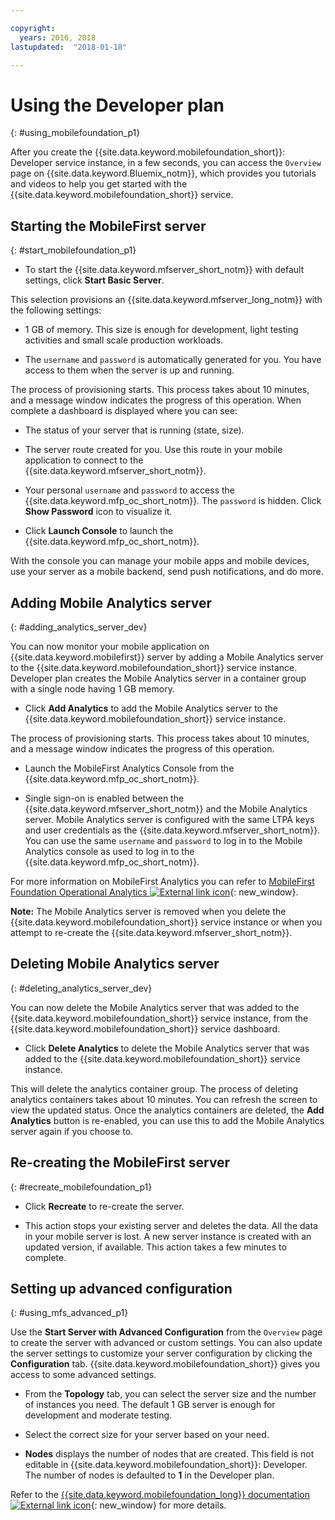```yaml
---

copyright:
  years: 2016, 2018
lastupdated:  "2018-01-18"

---
```


#	Using the Developer plan
{: #using_mobilefoundation_p1}

After you create the {{site.data.keyword.mobilefoundation_short}}: Developer service instance, in a few seconds, you can access the `Overview` page on {{site.data.keyword.Bluemix_notm}}, which provides you tutorials and videos to help you get started with the  {{site.data.keyword.mobilefoundation_short}} service.

## Starting the MobileFirst server
{: #start_mobilefoundation_p1}
* To start the {{site.data.keyword.mfserver_short_notm}} with default settings, click **Start Basic Server**.

This selection provisions an {{site.data.keyword.mfserver_long_notm}} with the following settings:
*	1 GB of memory. This size is enough for development, light testing activities and small scale production workloads.

*	The `username` and `password` is automatically generated for you. You have access to them when the server is up and running.

The process of provisioning starts. This process takes about 10 minutes, and a message window indicates the progress of this operation. When complete a dashboard is displayed where you can see:
*	The status of your server that is running (state, size).

*	The server route created for you. Use this route in your mobile application to connect to the {{site.data.keyword.mfserver_short_notm}}.

*	Your personal `username` and `password` to access the {{site.data.keyword.mfp_oc_short_notm}}. The `password` is hidden. Click **Show Password** icon to visualize it.

*	Click **Launch Console** to launch the {{site.data.keyword.mfp_oc_short_notm}}.


<!--This console runs inside the container.--> With the console you can manage your mobile apps and mobile devices, use your server as a mobile backend, send push notifications, and do more.

##  Adding Mobile Analytics server
{: #adding_analytics_server_dev}

 You can now monitor your mobile application on {{site.data.keyword.mobilefirst}} server by adding a Mobile Analytics server to the {{site.data.keyword.mobilefoundation_short}} service instance. Developer plan creates the Mobile Analytics server in a container group with a single node having 1 GB memory.

* Click **Add Analytics** to add the Mobile Analytics server to the {{site.data.keyword.mobilefoundation_short}} service instance.

The process of provisioning starts. This process takes about 10 minutes, and a message window indicates the progress of this operation.  

* Launch the MobileFirst Analytics Console from the {{site.data.keyword.mfp_oc_short_notm}}.

* Single sign-on is enabled between the {{site.data.keyword.mfserver_short_notm}} and the Mobile Analytics server. Mobile Analytics server is configured with the same LTPA keys and user credentials as the {{site.data.keyword.mfserver_short_notm}}. You can use the same `username` and `password` to log in to the Mobile Analytics console as used to log in to the {{site.data.keyword.mfp_oc_short_notm}}.

For more information on MobileFirst Analytics you can refer to [MobileFirst Foundation Operational Analytics ![External link icon](../../icons/launch-glyph.svg "External link icon")](https://mobilefirstplatform.ibmcloud.com/tutorials/en/foundation/8.0/analytics/){: new_window}.

**Note:** The Mobile Analytics server is removed when you delete the {{site.data.keyword.mobilefoundation_short}} service instance or when you attempt to re-create the {{site.data.keyword.mfserver_short_notm}}.

##  Deleting Mobile Analytics server
{: #deleting_analytics_server_dev}

You can now delete the Mobile Analytics server that was added to the {{site.data.keyword.mobilefoundation_short}} service instance, from the {{site.data.keyword.mobilefoundation_short}} service dashboard.

* Click **Delete Analytics** to delete the  Mobile Analytics server that was added to the {{site.data.keyword.mobilefoundation_short}} service instance.

 This will delete the analytics container group. The process of deleting analytics containers takes about 10 minutes. You can refresh the screen to view the updated status. Once the analytics containers are deleted, the **Add Analytics** button is re-enabled, you can use this to add the Mobile Analytics server again if you choose to.


## Re-creating the MobileFirst server
{: #recreate_mobilefoundation_p1}

*	Click **Recreate** to re-create the server.

* This action stops your existing server and deletes the data. All the data in your mobile server is lost. A new server instance is created with an updated version, if available. This action takes a few minutes to complete.

##	Setting up advanced configuration
{: #using_mfs_advanced_p1}

Use the **Start Server with Advanced Configuration** from the `Overview` page to create the server with advanced or custom settings. You can also update the server settings to customize your server configuration by clicking the **Configuration** tab. {{site.data.keyword.mobilefoundation_short}} gives you access to some advanced settings.

*	From the **Topology** tab, you can select the server size and the number of instances you need. The default 1 GB server is enough for development and moderate testing.

  - Select the correct size for your server based on your need.

* **Nodes** displays the number of nodes that are created. This field is not editable in {{site.data.keyword.mobilefoundation_short}}: Developer. The number of nodes <!--in your {{site.data.keyword.IBM_notm}} container group--> is defaulted to **1** in the Developer plan.

Refer to the [{{site.data.keyword.mobilefoundation_long}} documentation ![External link icon](../../icons/launch-glyph.svg "External link icon")](https://www.ibm.com/support/knowledgecenter/SSHS8R_8.0.0/wl_welcome.html){: new_window} for more details.
